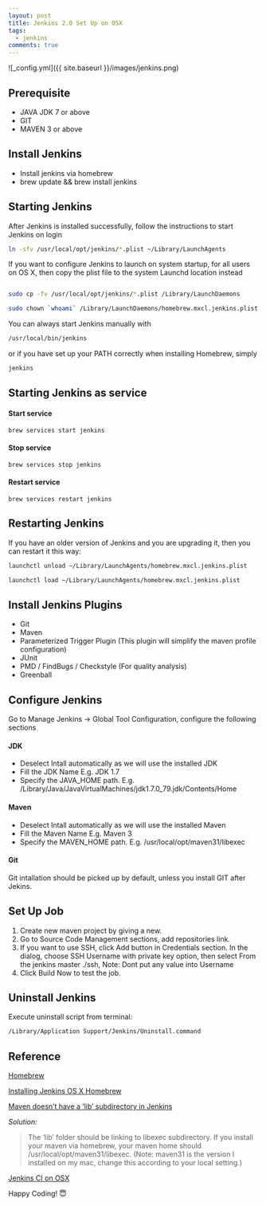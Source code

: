 ```yaml
---
layout: post
title: Jenkins 2.0 Set Up on OSX
tags:  
  - jenkins
comments: true
---
```


![_config.yml]({{ site.baseurl }}/images/jenkins.png)
<!--more-->
## Prerequisite

* JAVA JDK 7 or above
* GIT
* MAVEN 3 or above

## Install Jenkins

* Install jenkins via homebrew
* brew update &amp;&amp; brew install jenkins


## Starting Jenkins

After Jenkins is installed successfully, follow the instructions to start Jenkins on login

```bash
ln -sfv /usr/local/opt/jenkins/*.plist ~/Library/LaunchAgents
```

If you want to configure Jenkins to launch on system startup, for all users on OS X, then copy the plist file to the system Launchd location instead

```bash

sudo cp -fv /usr/local/opt/jenkins/*.plist /Library/LaunchDaemons

sudo chown `whoami` /Library/LaunchDaemons/homebrew.mxcl.jenkins.plist

```

You can always start Jenkins manually with

```bash
/usr/local/bin/jenkins
```
or if you have set up your PATH correctly when installing Homebrew, simply

```bash
jenkins
```

## Starting Jenkins as service

#### Start service

```
brew services start jenkins
```

#### Stop service
```
brew services stop jenkins
```
#### Restart service
```
brew services restart jenkins
```

## Restarting Jenkins

If you have an older version of Jenkins and you are upgrading it, then you can restart it this way:

```bash
launchctl unload ~/Library/LaunchAgents/homebrew.mxcl.jenkins.plist

launchctl load ~/Library/LaunchAgents/homebrew.mxcl.jenkins.plist
```

## Install Jenkins Plugins

* Git
* Maven
* Parameterized Trigger Plugin (This plugin will simplify the maven profile configuration)
* JUnit
* PMD / FindBugs / Checkstyle (For quality analysis)
* Greenball

## Configure Jenkins

Go to Manage Jenkins -&gt; Global Tool Configuration, configure the following sections

#### JDK

* Deselect Intall automatically as we will use the installed JDK
* Fill the JDK Name E.g. JDK 1.7
* Specify the JAVA_HOME path. E.g. /Library/Java/JavaVirtualMachines/jdk1.7.0_79.jdk/Contents/Home

#### Maven

* Deselect Intall automatically as we will use the installed Maven
* Fill the Maven Name E.g. Maven 3
* Specify the MAVEN_HOME path. E.g. /usr/local/opt/maven31/libexec


#### Git

Git intallation should be picked up by default, unless you install GIT after Jekins.

## Set Up Job

1. Create new maven project by giving a new.
2. Go to Source Code Management sections, add repositories link.
3. If you want to use SSH, click Add button in Credentials section. In the dialog, choose SSH Username with private key option, then select From the jenkins master ./ssh, Note: Dont put any value into Username
4. Click Build Now to test the job.

## Uninstall Jenkins

Execute uninstall script from terminal:

```bash
/Library/Application Support/Jenkins/Uninstall.command
```

## Reference

[Homebrew](http://brew.sh/)

[Installing Jenkins OS X Homebrew](http://flummox-engineering.blogspot.com/2016/01/installing-jenkins-os-x-homebrew.html)

[Maven doesn’t have a ‘lib’ subdirectory in Jenkins](http://flummox-engineering.blogspot.com/2016/01/maven-doesnt-have-a-lib-subdirectory-jenkins.html)

*Solution:*
> The ‘lib’ folder should be linking to libexec subdirectory.
> If you install your maven via homebrew, your maven home should /usr/local/opt/maven31/libexec. (Note: maven31 is the version I installed on my mac, change this according to your local setting.)


[Jenkins CI on OSX](https://gist.github.com/ostinelli/972cfdb4bce51d428d3b)



Happy Coding! 😇